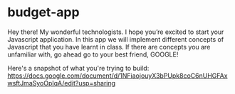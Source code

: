 # budget-app

Hey there! My wonderful technologists. I hope you’re excited to start your Javascript application. In this app we will implement different concepts of Javascript that you have learnt in class. If there are concepts you are unfamiliar with, go ahead go to your best friend, GOOGLE!

Here's a snapshot of what you're trying to build: https://docs.google.com/document/d/1NFiaojouyX3bPUpk8coC6nUHGFAxwsftJmaSyoOpIqA/edit?usp=sharing
